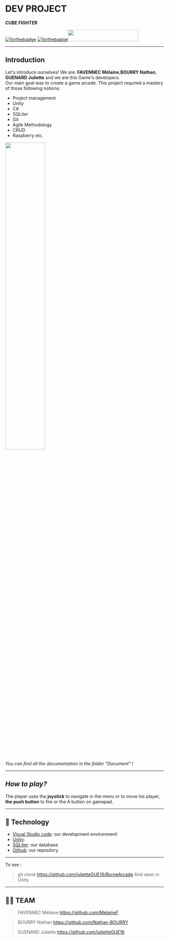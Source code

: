 # **DEV PROJECT**
 **CUBE FIGHTER**<br>

[![forthebadge](https://forthebadge.com/images/badges/made-with-c-sharp.svg)](https://forthebadge.com)   [![forthebadge](https://forthebadge.com/images/badges/uses-git.svg)](http://forthebadge.com)<img src="https://zupimages.net/up/22/40/8lld.png" width= "223" height= "36">
***

## **Introduction**
Let's introduce ourselves! We are: **FAVENNEC Mélaine**,**BOURRY Nathan**, **GUENARD Juliette** and we are this Game's developers.</br>
Our main goal was to create a game arcade.
This project required a mastery of those following notions:
- Project management
- Unity
- C#
- SQLiter
- Git
- Agile Methodology
- CRUD
- Raspberry
etc.
<img src="https://zupimages.net/up/23/20/bgtr.png" width="50%" >

*You can find all the documentation in the folder "Document" !*

***
## *How to play?* </br>

The player uses the **joystick** to navigate in the menu or to move his player, **the push button** to fire or the A button on gamepad. 
<br>
***
## 🤖 **Technology**
- [Visual Studio code](https://code.visualstudio.com/): our development environment!
- [Unity](https://www.php.net/manual/en/intro-whatis.php): 
- [SQLiter](https://www.mysql.com/fr/): our database
- [Github](https://github.com/): our repository

***
To see :

> git clone https://github.com/julietteGUE16/BorneArcade
And open  in Unity

***
## 👨‍💻 TEAM
>FAVENNEC Mélaine  https://github.com/MelaineF

>BOURRY Nathan https://github.com/Nathan-BOURRY

>GUENARD Juliette  https://github.com/julietteGUE16
